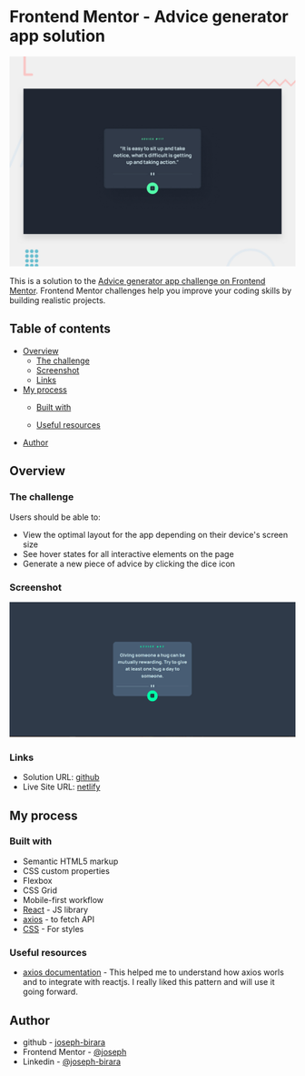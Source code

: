 # Frontend Mentor - Advice generator app solution

![Design preview for the Advice generator app coding challenge](./design/desktop-preview.jpg)


This is a solution to the [Advice generator app challenge on Frontend Mentor](https://www.frontendmentor.io/challenges/advice-generator-app-QdUG-13db). Frontend Mentor challenges help you improve your coding skills by building realistic projects.

## Table of contents

- [Overview](#overview)
  - [The challenge](#the-challenge)
  - [Screenshot](#screenshot)
  - [Links](#links)
- [My process](#my-process)
  - [Built with](#built-with)
  
  
  - [Useful resources](#useful-resources)
- [Author](#author)


## Overview

### The challenge

Users should be able to:

- View the optimal layout for the app depending on their device's screen size
- See hover states for all interactive elements on the page
- Generate a new piece of advice by clicking the dice icon

### Screenshot

![](./projectResult.png)



### Links

- Solution URL: [github](https://github.com/joseph-birara/advice-generator-with-ReactJs-frontend-mentor-challenge)
- Live Site URL: [netlify](https://random-advice-generator-reactjs.netlify.app/)

## My process

### Built with

- Semantic HTML5 markup
- CSS custom properties
- Flexbox
- CSS Grid
- Mobile-first workflow
- [React](https://reactjs.org/) - JS library
- [axios](https://axios-http.com/) - to fetch API 
- [CSS](https://styled-components.com/) - For styles






### Useful resources

- [axios documentation](https://axios-http.com/docs/intro) - This helped me to understand how axios worls and to integrate with reactjs. I really liked this pattern and will use it going forward.

## Author

- github - [joseph-birara](https://github.com/joseph-birara)
- Frontend Mentor - [@joseph](https://www.frontendmentor.io/profile/joseph)
- Linkedin - [@joseph-birara](https://www.linkedin.com/in/joseph-birara)





